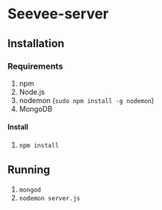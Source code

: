 # Seevee-server
## Installation
### Requirements
  1. npm
  2. Node.js
  3. nodemon (`sudo npm install -g nodemon`)
  4. MongoDB

#### Install
  1. `npm install`

## Running
  1. `mongod`
  2. `nodemon server.js`
